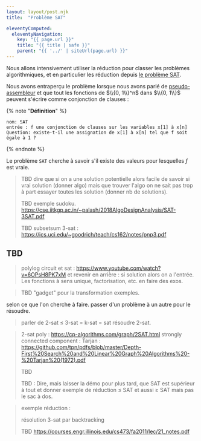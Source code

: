 ```yaml
---
layout: layout/post.njk 
title:  "Problème SAT"

eleventyComputed:
  eleventyNavigation:
    key: "{{ page.url }}"
    title: "{{ title | safe }}"
    parent: "{{ '../' | siteUrl(page.url) }}"
---
```


Nous allons intensivement utiliser la réduction pour classer les problèmes algorithmiques, et en particulier les réduction depuis [le problème SAT](https://fr.wikipedia.org/wiki/Probl%C3%A8me_SAT).

Nous avons entraperçu le problème lorsque nous avons parlé de [pseudo-assembleur](../exécuter-code/pseudo-assembleur#clauses) et que tout les fonctions de $\\{0, 1\\}^n$ dans $\\{0, 1\\}$ peuvent s'écrire comme conjonction de clauses :

{% note "**Définition**" %}

```text
nom: SAT
entrée : f une conjonction de clauses sur les variables x[1] à x[n]
Question: existe-t-il une assignation de x[1] à x[n] tel que f soit égale à 1 ?
```

{% endnote %}

Le problème `SAT` cherche à savoir s'il existe des valeurs pour lesquelles $f$ est vraie.

> TBD dire que si on a une solution potentielle alors facile de savoir si vrai solution (donner algo) mais que trouver l'algo on ne sait pas trop à part essayer toutes les solution (donner nb de solutions).
> 
> TBD exemple sudoku.
> <https://cse.iitkgp.ac.in/~palash/2018AlgoDesignAnalysis/SAT-3SAT.pdf>
> 
> TBD subsetsum 3-sat : <https://ics.uci.edu/~goodrich/teach/cs162/notes/pnp3.pdf>
> 
## TBD

> polylog circuit et sat : <https://www.youtube.com/watch?v=6OPsH8PK7xM>
> et revenir en arrière : si solution alors on a l'entrée. Les fonctions à sens unique, factorisation, etc.
> en faire des exos.

> TBD "gadget" pour la transformation
> exemples.

selon ce que l'on cherche à faire.
passer d'un problème à un autre pour le résoudre.

> parler de 2-sat ≤ 3-sat = k-sat = sat
résoudre 2-sat.

> 2-sat poly : <https://cp-algorithms.com/graph/2SAT.html>
> strongly connected component : Tarjan : <https://github.com/tpn/pdfs/blob/master/Depth-First%20Search%20and%20Linear%20Graph%20Algorithms%20-%20Tarjan%20(1972).pdf>
> 
> TBD
>
> TBD : Dire, mais laisser la démo pour plus tard, que SAT est supérieur à tout et donner exemple de réduction ≤ SAT et aussi ≥ SAT mais pas le sac à dos.

> exemple réduction :
>
> résolution 3-sat par backtracking
>
> TBD <https://courses.engr.illinois.edu/cs473/fa2011/lec/21_notes.pdf>